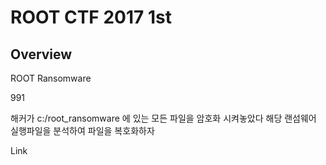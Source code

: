 # ROOT CTF 2017 1st
## Overview
ROOT Ransomware

991

해커가 c:/root_ransomware 에 있는 모든 파일을 암호화 시켜놓았다 
해당 랜섬웨어 실행파일을 분석하여 파일을 복호화하자 

Link